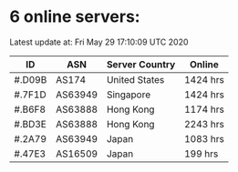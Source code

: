# 6 online servers:

Latest update at: Fri May 29 17:10:09 UTC 2020

| ID | ASN | Server Country | Online |
| -- | --- | -------------- | ------ |
| #.D09B | AS174 | United States | 1424 hrs |
| #.7F1D | AS63949 | Singapore | 1424 hrs |
| #.B6F8 | AS63888 | Hong Kong | 1174 hrs |
| #.BD3E | AS63888 | Hong Kong | 2243 hrs |
| #.2A79 | AS63949 | Japan | 1083 hrs |
| #.47E3 | AS16509 | Japan | 199 hrs |

